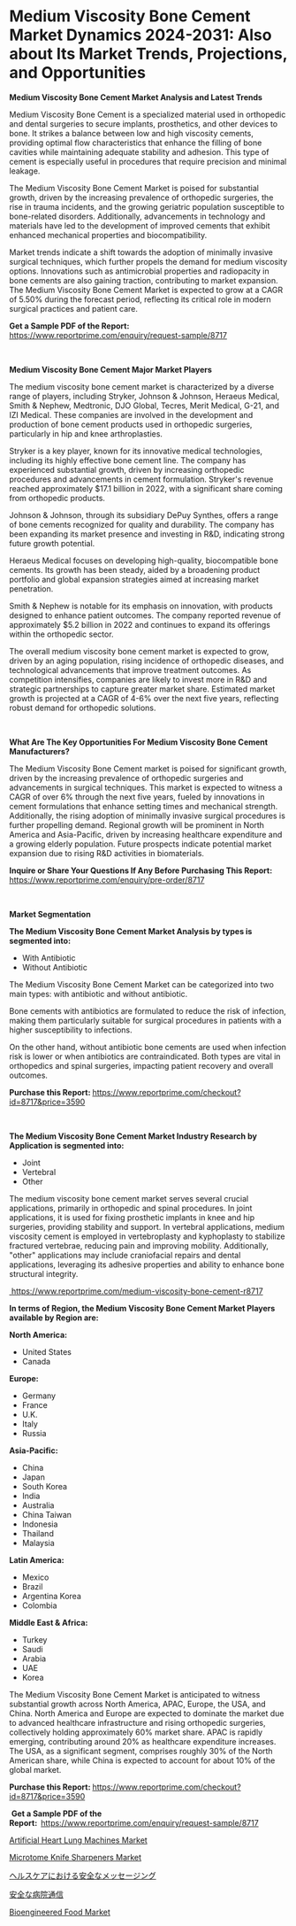 <p><h1>Medium Viscosity Bone Cement Market Dynamics 2024-2031: Also about Its Market Trends, Projections, and Opportunities</h1></p><p><strong>Medium Viscosity Bone Cement Market Analysis and Latest Trends</strong></p>
<p><p>Medium Viscosity Bone Cement is a specialized material used in orthopedic and dental surgeries to secure implants, prosthetics, and other devices to bone. It strikes a balance between low and high viscosity cements, providing optimal flow characteristics that enhance the filling of bone cavities while maintaining adequate stability and adhesion. This type of cement is especially useful in procedures that require precision and minimal leakage.</p><p>The Medium Viscosity Bone Cement Market is poised for substantial growth, driven by the increasing prevalence of orthopedic surgeries, the rise in trauma incidents, and the growing geriatric population susceptible to bone-related disorders. Additionally, advancements in technology and materials have led to the development of improved cements that exhibit enhanced mechanical properties and biocompatibility. </p><p>Market trends indicate a shift towards the adoption of minimally invasive surgical techniques, which further propels the demand for medium viscosity options. Innovations such as antimicrobial properties and radiopacity in bone cements are also gaining traction, contributing to market expansion. The Medium Viscosity Bone Cement Market is expected to grow at a CAGR of 5.50% during the forecast period, reflecting its critical role in modern surgical practices and patient care.</p></p>
<p><strong>Get a Sample PDF of the Report:&nbsp;</strong> <a href="https://www.reportprime.com/enquiry/request-sample/8717">https://www.reportprime.com/enquiry/request-sample/8717</a></p>
<p>&nbsp;</p>
<p><strong>Medium Viscosity Bone Cement Major Market Players</strong></p>
<p><p>The medium viscosity bone cement market is characterized by a diverse range of players, including Stryker, Johnson & Johnson, Heraeus Medical, Smith & Nephew, Medtronic, DJO Global, Tecres, Merit Medical, G-21, and IZI Medical. These companies are involved in the development and production of bone cement products used in orthopedic surgeries, particularly in hip and knee arthroplasties.</p><p>Stryker is a key player, known for its innovative medical technologies, including its highly effective bone cement line. The company has experienced substantial growth, driven by increasing orthopedic procedures and advancements in cement formulation. Stryker's revenue reached approximately $17.1 billion in 2022, with a significant share coming from orthopedic products.</p><p>Johnson & Johnson, through its subsidiary DePuy Synthes, offers a range of bone cements recognized for quality and durability. The company has been expanding its market presence and investing in R&D, indicating strong future growth potential.</p><p>Heraeus Medical focuses on developing high-quality, biocompatible bone cements. Its growth has been steady, aided by a broadening product portfolio and global expansion strategies aimed at increasing market penetration.</p><p>Smith & Nephew is notable for its emphasis on innovation, with products designed to enhance patient outcomes. The company reported revenue of approximately $5.2 billion in 2022 and continues to expand its offerings within the orthopedic sector.</p><p>The overall medium viscosity bone cement market is expected to grow, driven by an aging population, rising incidence of orthopedic diseases, and technological advancements that improve treatment outcomes. As competition intensifies, companies are likely to invest more in R&D and strategic partnerships to capture greater market share. Estimated market growth is projected at a CAGR of 4-6% over the next five years, reflecting robust demand for orthopedic solutions.</p></p>
<p>&nbsp;</p>
<p><strong>What Are The Key Opportunities For Medium Viscosity Bone Cement Manufacturers?</strong></p>
<p><p>The Medium Viscosity Bone Cement market is poised for significant growth, driven by the increasing prevalence of orthopedic surgeries and advancements in surgical techniques. This market is expected to witness a CAGR of over 6% through the next five years, fueled by innovations in cement formulations that enhance setting times and mechanical strength. Additionally, the rising adoption of minimally invasive surgical procedures is further propelling demand. Regional growth will be prominent in North America and Asia-Pacific, driven by increasing healthcare expenditure and a growing elderly population. Future prospects indicate potential market expansion due to rising R&D activities in biomaterials.</p></p>
<p><strong>Inquire or Share Your Questions If Any Before Purchasing This Report:</strong> <a href="https://www.reportprime.com/enquiry/pre-order/8717">https://www.reportprime.com/enquiry/pre-order/8717</a></p>
<p>&nbsp;</p>
<p><strong>Market Segmentation</strong></p>
<p><strong>The Medium Viscosity Bone Cement Market Analysis by types is segmented into:</strong></p>
<p><ul><li>With Antibiotic</li><li>Without Antibiotic</li></ul></p>
<p><p>The Medium Viscosity Bone Cement Market can be categorized into two main types: with antibiotic and without antibiotic. </p><p>Bone cements with antibiotics are formulated to reduce the risk of infection, making them particularly suitable for surgical procedures in patients with a higher susceptibility to infections. </p><p>On the other hand, without antibiotic bone cements are used when infection risk is lower or when antibiotics are contraindicated. Both types are vital in orthopedics and spinal surgeries, impacting patient recovery and overall outcomes.</p></p>
<p><strong>Purchase this Report:&nbsp;</strong><a href="https://www.reportprime.com/checkout?id=8717&price=3590">https://www.reportprime.com/checkout?id=8717&price=3590</a></p>
<p>&nbsp;</p>
<p><strong>The Medium Viscosity Bone Cement Market Industry Research by Application is segmented into:</strong></p>
<p><ul><li>Joint</li><li>Vertebral</li><li>Other</li></ul></p>
<p><p>The medium viscosity bone cement market serves several crucial applications, primarily in orthopedic and spinal procedures. In joint applications, it is used for fixing prosthetic implants in knee and hip surgeries, providing stability and support. In vertebral applications, medium viscosity cement is employed in vertebroplasty and kyphoplasty to stabilize fractured vertebrae, reducing pain and improving mobility. Additionally, "other" applications may include craniofacial repairs and dental applications, leveraging its adhesive properties and ability to enhance bone structural integrity.</p></p>
<p><a href="https://www.reportprime.com/medium-viscosity-bone-cement-r8717">&nbsp;https://www.reportprime.com/medium-viscosity-bone-cement-r8717</a></p>
<p><strong>In terms of Region, the Medium Viscosity Bone Cement Market Players available by Region are:</strong></p>
<p>
    <p> <strong> North America: </strong>
        <ul>
            <li>United States</li>
            <li>Canada</li>
        </ul>
        </p> 
    <p> <strong> Europe: </strong>
        <ul>
            <li>Germany</li>
            <li>France</li>
            <li>U.K.</li>
            <li>Italy</li>
            <li>Russia</li>
        </ul>
        </p> 
    <p> <strong> Asia-Pacific: </strong>
        <ul>
            <li>China</li>
            <li>Japan</li>
            <li>South Korea</li>
            <li>India</li>
            <li>Australia</li>
            <li>China Taiwan</li>
            <li>Indonesia</li>
            <li>Thailand</li>
            <li>Malaysia</li>
        </ul>
        </p> 
    <p> <strong> Latin America: </strong>
        <ul>
            <li>Mexico</li>
            <li>Brazil</li>
            <li>Argentina Korea</li>
            <li>Colombia</li>
        </ul>
        </p> 
    <p> <strong> Middle East & Africa: </strong>
        <ul>
            <li>Turkey</li>
            <li>Saudi</li>
            <li>Arabia</li>
            <li>UAE</li>
            <li>Korea</li>
        </ul>
    </p>
    </p>
<p><p>The Medium Viscosity Bone Cement Market is anticipated to witness substantial growth across North America, APAC, Europe, the USA, and China. North America and Europe are expected to dominate the market due to advanced healthcare infrastructure and rising orthopedic surgeries, collectively holding approximately 60% market share. APAC is rapidly emerging, contributing around 20% as healthcare expenditure increases. The USA, as a significant segment, comprises roughly 30% of the North American share, while China is expected to account for about 10% of the global market.</p></p>
<p><strong>Purchase this Report: </strong><a href="https://www.reportprime.com/checkout?id=8717&price=3590">https://www.reportprime.com/checkout?id=8717&price=3590</a></p>
<p>&nbsp;<strong>Get a Sample PDF of the Report:&nbsp;&nbsp;</strong><a href="https://www.reportprime.com/enquiry/request-sample/8717">https://www.reportprime.com/enquiry/request-sample/8717</a></p>
<p><strong></strong></p>
<p><p><a href="https://medium.com/@madisonaguilar75/the-artificial-heart-lung-machines-market-has-witnessed-significant-growth-in-recent-years-and-515914d7a20d">Artificial Heart Lung Machines Market</a></p><p><a href="https://github.com/RunaHaque64/Market-Research-Report-List-1/blob/main/microtome-knife-sharpeners-market.md">Microtome Knife Sharpeners Market</a></p><p><a href="https://medium.com/@royfoote921/%E5%8C%BB%E7%99%82%E6%A5%AD%E7%95%8C%E3%81%AB%E3%81%8A%E3%81%91%E3%82%8B%E3%82%BB%E3%82%AD%E3%83%A5%E3%82%A2%E3%83%A1%E3%83%83%E3%82%BB%E3%83%BC%E3%82%B8%E3%83%B3%E3%82%B0%E3%81%AE%E5%88%86%E6%9E%90%E3%83%AC%E3%83%9D%E3%83%BC%E3%83%88-%E3%82%A2%E3%83%97%E3%83%AA%E3%82%B1%E3%83%BC%E3%82%B7%E3%83%A7%E3%83%B3-%E5%9C%B0%E5%9F%9F-%E7%AB%B6%E4%BA%89%E6%88%A6%E7%95%A5%E3%81%AB%E3%82%88%E3%82%8B%E5%B8%82%E5%A0%B4%E8%A6%8F%E6%A8%A1-%E3%82%B7%E3%82%A7%E3%82%A2-%E3%83%88%E3%83%AC%E3%83%B3%E3%83%89-2024%E5%B9%B4-2031%E5%B9%B4-84bab9a5c4aa">ヘルスケアにおける安全なメッセージング</a></p><p><a href="https://medium.com/@royfoote921/secure-hospital-communications-market-%E3%81%AE%E3%82%B0%E3%83%AD%E3%83%BC%E3%83%90%E3%83%AB%E5%B8%82%E5%A0%B4%E6%A6%82%E8%A6%81%E3%81%AF-%E4%B8%96%E7%95%8C%E3%81%8A%E3%82%88%E3%81%B3%E4%B8%BB%E8%A6%81%E5%B8%82%E5%A0%B4%E3%81%AB%E3%81%8A%E3%81%91%E3%82%8B%E6%A5%AD%E7%95%8C%E3%81%AB%E5%BD%B1%E9%9F%BF%E3%82%92%E4%B8%8E%E3%81%88%E3%82%8B%E4%B8%BB%E8%A6%81%E3%81%AA%E3%83%88%E3%83%AC%E3%83%B3%E3%83%89%E3%81%AB%E3%81%A4%E3%81%84%E3%81%A6-%E7%8B%AC%E8%87%AA%E3%81%AE%E8%A6%96%E7%82%B9%E3%82%92%E6%8F%90%E4%BE%9B%E3%81%97%E3%81%BE%E3%81%99-94c96258d25d">安全な病院通信</a></p><p><a href="https://www.linkedin.com/pulse/global-bioengineered-food-industry-analysis-share-growth-trends-9mhlf?trackingId=9iguHz9yRWKU1%2BM9UL80Ng%3D%3D">Bioengineered Food Market</a></p></p>